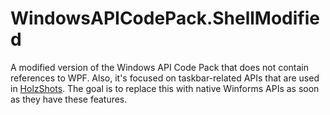 # WindowsAPICodePack.ShellModified

A modified version of the Windows API Code Pack that does not contain references to WPF. Also, it's focused on taskbar-related APIs that are used in [HolzShots](https.//github.com/nikeee/HolzShots).
 The goal is to replace this with native Winforms APIs as soon as they have these features.
